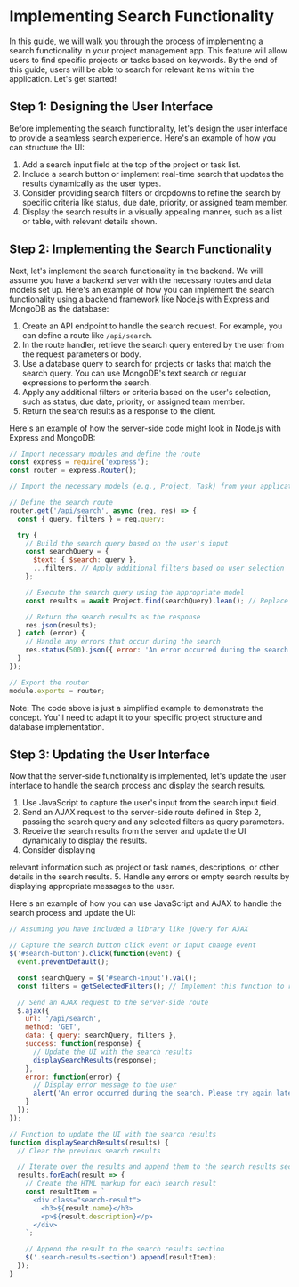 # Implementing Search Functionality

In this guide, we will walk you through the process of implementing a search functionality in your project management app. This feature will allow users to find specific projects or tasks based on keywords. By the end of this guide, users will be able to search for relevant items within the application. Let's get started!

## Step 1: Designing the User Interface

Before implementing the search functionality, let's design the user interface to provide a seamless search experience. Here's an example of how you can structure the UI:

1. Add a search input field at the top of the project or task list.
2. Include a search button or implement real-time search that updates the results dynamically as the user types.
3. Consider providing search filters or dropdowns to refine the search by specific criteria like status, due date, priority, or assigned team member.
4. Display the search results in a visually appealing manner, such as a list or table, with relevant details shown.

## Step 2: Implementing the Search Functionality

Next, let's implement the search functionality in the backend. We will assume you have a backend server with the necessary routes and data models set up. Here's an example of how you can implement the search functionality using a backend framework like Node.js with Express and MongoDB as the database:

1. Create an API endpoint to handle the search request. For example, you can define a route like `/api/search`.
2. In the route handler, retrieve the search query entered by the user from the request parameters or body.
3. Use a database query to search for projects or tasks that match the search query. You can use MongoDB's text search or regular expressions to perform the search.
4. Apply any additional filters or criteria based on the user's selection, such as status, due date, priority, or assigned team member.
5. Return the search results as a response to the client.

Here's an example of how the server-side code might look in Node.js with Express and MongoDB:

```javascript
// Import necessary modules and define the route
const express = require('express');
const router = express.Router();

// Import the necessary models (e.g., Project, Task) from your application

// Define the search route
router.get('/api/search', async (req, res) => {
  const { query, filters } = req.query;

  try {
    // Build the search query based on the user's input
    const searchQuery = {
      $text: { $search: query },
      ...filters, // Apply additional filters based on user selection
    };

    // Execute the search query using the appropriate model
    const results = await Project.find(searchQuery).lean(); // Replace "Project" with your project model

    // Return the search results as the response
    res.json(results);
  } catch (error) {
    // Handle any errors that occur during the search
    res.status(500).json({ error: 'An error occurred during the search' });
  }
});

// Export the router
module.exports = router;
```

Note: The code above is just a simplified example to demonstrate the concept. You'll need to adapt it to your specific project structure and database implementation.

## Step 3: Updating the User Interface

Now that the server-side functionality is implemented, let's update the user interface to handle the search process and display the search results.

1. Use JavaScript to capture the user's input from the search input field.
2. Send an AJAX request to the server-side route defined in Step 2, passing the search query and any selected filters as query parameters.
3. Receive the search results from the server and update the UI dynamically to display the results.
4. Consider displaying

 relevant information such as project or task names, descriptions, or other details in the search results.
5. Handle any errors or empty search results by displaying appropriate messages to the user.

Here's an example of how you can use JavaScript and AJAX to handle the search process and update the UI:

```javascript
// Assuming you have included a library like jQuery for AJAX

// Capture the search button click event or input change event
$('#search-button').click(function(event) {
  event.preventDefault();

  const searchQuery = $('#search-input').val();
  const filters = getSelectedFilters(); // Implement this function to retrieve the selected filters

  // Send an AJAX request to the server-side route
  $.ajax({
    url: '/api/search',
    method: 'GET',
    data: { query: searchQuery, filters },
    success: function(response) {
      // Update the UI with the search results
      displaySearchResults(response);
    },
    error: function(error) {
      // Display error message to the user
      alert('An error occurred during the search. Please try again later.');
    }
  });
});

// Function to update the UI with the search results
function displaySearchResults(results) {
  // Clear the previous search results

  // Iterate over the results and append them to the search results section
  results.forEach(result => {
    // Create the HTML markup for each search result
    const resultItem = `
      <div class="search-result">
        <h3>${result.name}</h3>
        <p>${result.description}</p>
      </div>
    `;

    // Append the result to the search results section
    $('.search-results-section').append(resultItem);
  });
}
```
